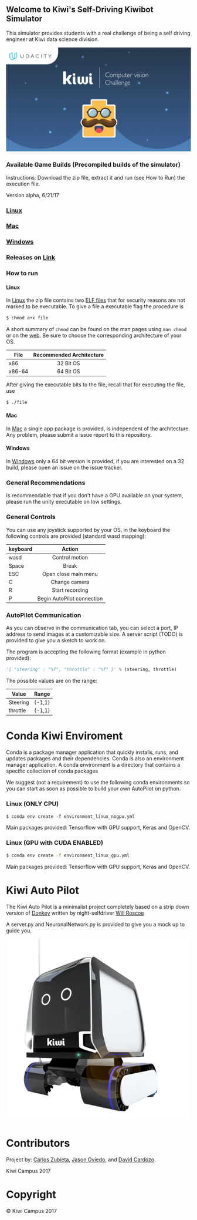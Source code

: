 ## Welcome to Kiwi's Self-Driving Kiwibot Simulator

This simulator provides students with a real challenge of being a self driving engineer at Kiwi data science division.

![KiwiBot Challenge](./Challenge.png)

### Available Game Builds (Precompiled builds of the simulator)

Instructions: Download the zip file, extract it and run (see How to Run) the execution file.

Version alpha, 6/21/17

### [Linux](https://github.com/Davidnet/kiwix/releases/download/v0.1/KiwiGame_LinuxUniversal.rar)

### [Mac](https://github.com/Davidnet/kiwix/releases/download/v0.1/KiwiGame_Mac.app.zip)

### [Windows](https://github.com/Davidnet/kiwix/releases/download/v0.1/KiwiGame_win64.rar)

### **Releases on** [Link](https://github.com/Davidnet/kiwix/releases)

### How to run

#### Linux

In [Linux](https://github.com/Davidnet/kiwix/releases/download/v0.1/KiwiGame_LinuxUniversal.rar) the zip file contains two [ELF files](https://en.wikipedia.org/wiki/Executable_and_Linkable_Format) that for security reasons are not marked to be executable. To give a file a executable flag the procedure is

```bash
$ chmod a+x file
```
A short summary of `chmod` can be found on the man pages using `man chmod` or on the [web](https://explainshell.com/explain?cmd=chmod+a%2Bx+file).
Be sure to choose the corresponding architecture of your OS.

| File   | Recommended Architecture |
| ----   |:------------------------:|
| x86    | 32 Bit OS                |
| x86-64 | 64 Bit OS                |

After giving the executable bits to the file, recall that for executing the file, use
```bash
$ ./file
```


#### Mac

In [Mac](https://github.com/Davidnet/kiwix/releases/download/v0.1/KiwiGame_Mac.app.zip) a single app package is provided, is independent of the architecture. Any problem, please submit a issue report to this repository.

#### Windows

In [Windows](https://github.com/Davidnet/kiwix/releases/download/v0.1/KiwiGame_win64.rar) only a 64 bit version is provided, if you are interested on a 32 build, please open an issue on the issue tracker.

### General Recommendations

Is recommendable that if you don't have a GPU available on your system, please run the unity executable on low settings.

### General Controls

You can use any joystick supported by your OS, in the keyboard the following controls are provided (standard wasd mapping):

| keyboard   | Action |
| ----   |:------------------------:|
| wasd  | Control motion             |
| Space  | Break                |
| ESC    | Open close main menu |
|  C     | Change camera |
|  R     | Start recording |
|  P     | Begin AutoPilot connection |

### AutoPilot Communication

As you can observe in the communication tab, you can select a port, IP address to send images at a customizable size. A server script (TODO) is provided to give you a sketch to work on.

The program is accepting the following format (example in python provided):

```python
'{ "steering" : "%f", "throttle" : "%f" }' % (steering, throttle)
```

The possible values are on the range:

| Value   | Range |
| ----   |:------------------------:|
| Steering   |  {-1,1}                |
| throttle  | {-1,1}                |




# Conda Kiwi Enviroment

Conda is a package manager application that quickly installs, runs, and updates packages and their dependencies. Conda is also an environment manager application. A conda environment is a directory that contains a specific collection of conda packages


We suggest (not a requirement) to use the following conda environments so you can start as soon as possible to build your own AutoPilot on python.


### Linux (ONLY CPU)

```
$ conda env create -f environment_linux_nogpu.yml
```
Main packages provided: Tensorflow with GPU support, Keras and OpenCV.


### Linux (GPU with CUDA ENABLED)

```bash
$ conda env create -f environment_linux_gpu.yml
```

Main packages provided: Tensorflow with GPU support, Keras and OpenCV.


# Kiwi Auto Pilot

The Kiwi Auto Pilot is a minimalist project completely based on  a strip down version of [Donkey](https://github.com/wroscoe/donkey)
written by night-selfdriver [Will Roscoe](https://github.com/wroscoe)

A server.py and NeuronalNetwork.py is provided to give you a mock up to guide you.

![Kiwibot](./KIWIBOT.png)

# Contributors


Project by: [Carlos Zubieta](https://www.linkedin.com/in/carlos-zubieta-52217875/), [Jason Oviedo](https://www.linkedin.com/in/jason-oviedo-46611914/), and [David Cardozo](https://www.linkedin.com/in/davidcardozo/).

Kiwi Campus 2017


# Copyright

 © Kiwi Campus 2017
